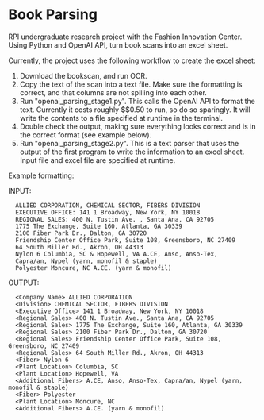 # Book Parsing
RPI undergraduate research project with the Fashion Innovation Center. Using Python and OpenAI API, turn book scans into an excel sheet.

Currently, the project uses the following workflow to create the excel sheet:
1. Download the bookscan, and run OCR.
2. Copy the text of the scan into a text file. Make sure the formatting is correct, and that columns are not spilling
   into each other.
3. Run "openai_parsing_stage1.py". This calls the OpenAI API to format the text. Currently it costs roughly $$0.50 to run,
   so do so sparingly. It will write the contents to a file specified at runtime in the terminal.
4. Double check the output, making sure everything looks correct and is in the correct format (see example below).
5. Run "openai_parsing_stage2.py". This is a text parser that uses the output of the first program to write the information
   to an excel sheet. Input file and excel file are specified at runtime.

Example formatting:

INPUT:
```
  ALLIED CORPORATION, CHEMICAL SECTOR, FIBERS DIVISION
  EXECUTIVE OFFICE: 141 1 Broadway, New York, NY 10018
  REGIONAL SALES: 400 N. Tustin Ave. , Santa Ana, CA 92705
  1775 The Exchange, Suite 160, Atlanta, GA 30339
  2100 Fiber Park Dr., Dalton, GA 30720
  Friendship Center Office Park, Suite 108, Greensboro, NC 27409
  64 South Miller Rd., Akron, OH 44313
  Nylon 6 Columbia, SC & Hopewell, VA A.CE, Anso, Anso-Tex,
  Capra/an, Nypel (yarn, monofil & staple)
  Polyester Moncure, NC A.CE. (yarn & monofil)
```

OUTPUT: 
```
  <Company Name> ALLIED CORPORATION
  <Division> CHEMICAL SECTOR, FIBERS DIVISION
  <Executive Office> 141 1 Broadway, New York, NY 10018
  <Regional Sales> 400 N. Tustin Ave., Santa Ana, CA 92705
  <Regional Sales> 1775 The Exchange, Suite 160, Atlanta, GA 30339
  <Regional Sales> 2100 Fiber Park Dr., Dalton, GA 30720
  <Regional Sales> Friendship Center Office Park, Suite 108, Greensboro, NC 27409
  <Regional Sales> 64 South Miller Rd., Akron, OH 44313
  <Fiber> Nylon 6
  <Plant Location> Columbia, SC
  <Plant Location> Hopewell, VA
  <Additional Fibers> A.CE, Anso, Anso-Tex, Capra/an, Nypel (yarn, monofil & staple)
  <Fiber> Polyester
  <Plant Location> Moncure, NC
  <Additional Fibers> A.CE. (yarn & monofil)
```
